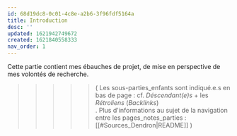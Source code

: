 ```yaml
---
id: 68d19dc8-0c01-4c8e-a2b6-3f96fdf5164a
title: Introduction
desc: ''
updated: 1621942749672
created: 1621840558333
nav_order: 1
---
```


Cette partie contient mes ébauches de projet, de mise en perspective de mes volontés de recherche.

>>>>> ( Les sous-parties_enfants sont indiqué.e.s en bas de page : cf. *Déscendant(e)s*  + les *Rétroliens*  (*Backlinks*)   
>>>>> . Plus d'informations au sujet de la navigation entre les pages_notes_parties : [[#Sources_Dendron|README]] )